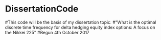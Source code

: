 # DissertationCode
#This code will be the basis of my dissertation topic:
#"What is the optimal discrete time frequency for delta hedging equity index options: A focus on the Nikkei 225"
#Begun 4th October 2017
